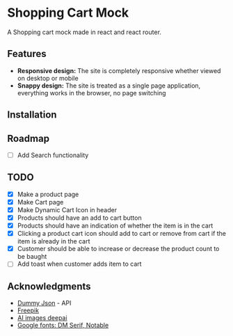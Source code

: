 # Shopping Cart Mock

A Shopping cart mock made in react and react router.

## Features

- **Responsive design:** The site is completely responsive whether viewed on desktop or mobile
- **Snappy design:** The site is treated as a single page application, 
    everything works in the browser, no page switching

## Installation

## Roadmap

- [ ] Add Search functionality

## TODO

- [x] Make a product page
- [x] Make Cart page
- [x] Make Dynamic Cart Icon in header
- [x] Products should have an add to cart button
- [x] Products should have an indication of whether the item is in the cart
- [x] Clicking a product cart icon should add to cart or remove from cart if the item is already in the cart
- [x] Customer should be able to increase or decrease the product count to be baught
- [ ] Add toast when customer adds item to cart

## Acknowledgments

- [Dummy Json](https://dummyjson.com) - API
- [Freepik](https://www.freepik.com/free-photo/young-couple-protection-mask-holding-multiple-paper-shopping-bag-walking-corridor-large-shopping-mall_15643096.htm)
- [AI images deepai](https://deepai.org/machine-learning-model/text2img)
- [Google fonts: DM Serif, Notable](https://fonts.google.com)

